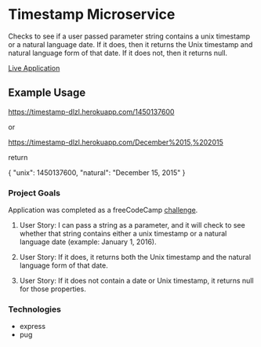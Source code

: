 # Timestamp Microservice

Checks to see if a user passed parameter string contains a unix timestamp or a natural language date. If it does, then it returns the Unix timestamp and natural language form of that date. If it does not, then it returns null.

[Live Application](https://timestamp-dlzl.herokuapp.com)

## Example Usage

https://timestamp-dlzl.herokuapp.com/1450137600

or

https://timestamp-dlzl.herokuapp.com/December%2015,%202015

return

{ "unix": 1450137600, "natural": "December 15, 2015" }

### Project Goals

Application was completed as a freeCodeCamp [challenge](https://www.freecodecamp.org/challenges/timestamp-microservice).

1. User Story: I can pass a string as a parameter, and it will check to see whether that string contains either a unix timestamp or a natural language date (example: January 1, 2016).

2. User Story: If it does, it returns both the Unix timestamp and the natural language form of that date.

3. User Story: If it does not contain a date or Unix timestamp, it returns null for those properties.

### Technologies

* express
* pug
